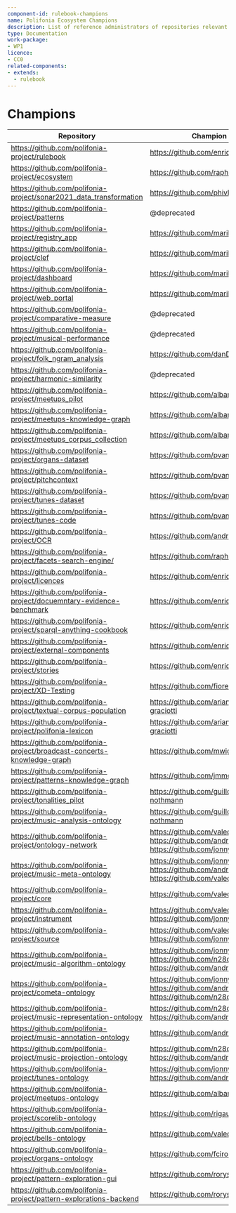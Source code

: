```yaml
---
component-id: rulebook-champions
name: Polifonia Ecosystem Champions
description: List of reference administrators of repositories relevant to the Polifonia Ecosystem
type: Documentation
work-package:
- WP1
licence:
- CC0
related-components:
- extends:
  - rulebook
--- 
```

# Champions

| Repository                                                                        | Champion                                                       |
| --------------------------------------------------------------------------------- | -------------------------------------------------------------- |
| https://github.com/polifonia-project/rulebook                                     | https://github.com/enridaga                                    |
| https://github.com/polifonia-project/ecosystem                                    | https://github.com/raphaelfournier                             |
| https://github.com/polifonia-project/sonar2021_data_transformation                | https://github.com/phivk                                       |
| https://github.com/polifonia-project/patterns                                     | @deprecated                                                    |
| https://github.com/polifonia-project/registry_app                                 | https://github.com/marilenadaquino                             |
| https://github.com/polifonia-project/clef                                         | https://github.com/marilenadaquino                             |
| https://github.com/polifonia-project/dashboard                                    | https://github.com/marilenadaquino                             |
| https://github.com/polifonia-project/web_portal                                   | https://github.com/marilenadaquino                             |
| https://github.com/polifonia-project/comparative-measure                          | @deprecated                                                    |
| https://github.com/polifonia-project/musical-performance                          | @deprecated                                                    |
| https://github.com/polifonia-project/folk_ngram_analysis                          | https://github.com/danDiamo                                    |
| https://github.com/polifonia-project/harmonic-similarity                          | @deprecated                                                    |
| https://github.com/polifonia-project/meetups_pilot                                | https://github.com/albamoralest                                |
| https://github.com/polifonia-project/meetups-knowledge-graph                      | https://github.com/albamoralest                                |
| https://github.com/polifonia-project/meetups_corpus_collection                    | https://github.com/albamoralest                                |
| https://github.com/polifonia-project/organs-dataset                               | https://github.com/pvankranenburg                              |
| https://github.com/polifonia-project/pitchcontext                                 | https://github.com/pvankranenburg                              |
| https://github.com/polifonia-project/tunes-dataset                                | https://github.com/pvankranenburg                              |
| https://github.com/polifonia-project/tunes-code                                   | https://github.com/pvankranenburg                              |
| https://github.com/polifonia-project/OCR                                          | https://github.com/andreamust                                  |
| https://github.com/polifonia-project/facets-search-engine/                        | https://github.com/raphaelfournier                             |
| https://github.com/polifonia-project/licences                                     | https://github.com/enridaga                                    |
| https://github.com/polifonia-project/docuemntary-evidence-benchmark               | https://github.com/enridaga                                    |
| https://github.com/polifonia-project/sparql-anything-cookbook                     | https://github.com/enridaga                                    |
| https://github.com/polifonia-project/external-components                          | https://github.com/enridaga                                    |
| https://github.com/polifonia-project/stories                                      | https://github.com/enridaga                                    |
| https://github.com/polifonia-project/XD-Testing                                   | https://github.com/fiorelaciroku                               |
| https://github.com/polifonia-project/textual-corpus-population                    | https://github.com/arianna-graciotti                           |
| https://github.com/polifonia-project/polifonia-lexicon                            | https://github.com/arianna-graciotti                           |
| https://github.com/polifonia-project/broadcast-concerts-knowledge-graph           | https://github.com/mwigham                                     |
| https://github.com/polifonia-project/patterns-knowledge-graph                     | https://github.com/jmmcd                                       |
| https://github.com/polifonia-project/tonalities_pilot                             | https://github.com/guillotel-nothmann                          |
| https://github.com/polifonia-project/music-analysis-ontology                      | https://github.com/guillotel-nothmann                          |
| https://github.com/polifonia-project/ontology-network                             | https://github.com/valecarriero https://github.com/andreamust https://github.com/jonnybluesman |
| https://github.com/polifonia-project/music-meta-ontology                          | https://github.com/jonnybluesman https://github.com/andreamust https://github.com/valecarriero |
| https://github.com/polifonia-project/core                                         | https://github.com/valecarriero                                                                |
| https://github.com/polifonia-project/instrument                                   | https://github.com/valecarriero https://github.com/jonnybluesman                               |
| https://github.com/polifonia-project/source                                       | https://github.com/valecarriero https://github.com/jonnybluesman                               |
| https://github.com/polifonia-project/music-algorithm-ontology                     | https://github.com/jonnybluesman https://github.com/n28div https://github.com/andreamust       |
| https://github.com/polifonia-project/cometa-ontology                              | https://github.com/jonnybluesman https://github.com/andreamust https://github.com/n28div       |
| https://github.com/polifonia-project/music-representation-ontology                | https://github.com/n28div https://github.com/andreamust                                        |
| https://github.com/polifonia-project/music-annotation-ontology                    | https://github.com/andreamust                                                                  |
| https://github.com/polifonia-project/music-projection-ontology                    | https://github.com/n28div https://github.com/andreamust                                        |
| https://github.com/polifonia-project/tunes-ontology                               | https://github.com/jonnybluesman https://github.com/andreamust                                 |
| https://github.com/polifonia-project/meetups-ontology                             | https://github.com/albamoralest                                                                |
| https://github.com/polifonia-project/scorelib-ontology                            | https://github.com/rigaux                                                                      |
| https://github.com/polifonia-project/bells-ontology                               | https://github.com/valecarriero                                                                |
| https://github.com/polifonia-project/organs-ontology                              | https://github.com/fciroku                                                                     |
| https://github.com/polifonia-project/pattern-exploration-gui                      | https://github.com/rorys4                                                                      |
| https://github.com/polifonia-project/pattern-explorations-backend                 | https://github.com/rorys4                                                                      |
